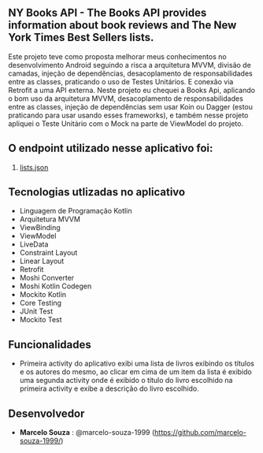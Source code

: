 ## NY Books API - The Books API provides information about book reviews and The New York Times Best Sellers lists.

Este projeto teve como proposta melhorar meus conhecimentos no desenvolvimento Android seguindo a risca a arquitetura MVVM,
divisão de camadas, injeção de dependências, desacoplamento de responsabilidades entre as classes, praticando o uso de Testes Unitários. 
E conexão via Retrofit a uma API externa. 
Neste projeto eu chequei a Books Api, aplicando o bom uso da arquitetura MVVM, desacoplamento de responsabilidades entre as classes, injeção de dependências sem usar
Koin ou Dagger (estou praticando para usar usando esses frameworks), e também nesse projeto apliquei o Teste Unitário com o Mock na parte de ViewModel do projeto.

## O endpoint utilizado nesse aplicativo foi:

1. [lists.json](https://api.nytimes.com/svc/books/v3/lists.json)

## Tecnologias utlizadas no aplicativo

* Linguagem de Programação Kotlin
* Arquitetura MVVM
* ViewBinding
* ViewModel
* LiveData
* Constraint Layout
* Linear Layout
* Retrofit
* Moshi Converter
* Moshi Kotlin Codegen
* Mockito Kotlin
* Core Testing
* JUnit Test
* Mockito Test

## Funcionalidades

- Primeira activity do aplicativo exibi uma lista de livros exibindo os títulos e os autores do mesmo, ao clicar em cima de um item da lista é exibido uma segunda
activity onde é exibido o título do livro escolhido na primeira activity e exibe a descrição do livro escolhido.

## Desenvolvedor

* **Marcelo Souza** : @marcelo-souza-1999 (https://github.com/marcelo-souza-1999/)